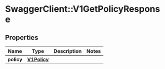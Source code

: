 # SwaggerClient::V1GetPolicyResponse

## Properties
Name | Type | Description | Notes
------------ | ------------- | ------------- | -------------
**policy** | [**V1Policy**](V1Policy.md) |  | 


